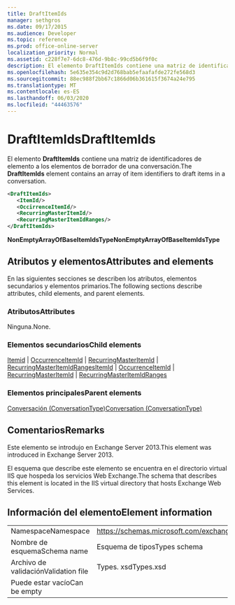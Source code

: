 ```yaml
---
title: DraftItemIds
manager: sethgros
ms.date: 09/17/2015
ms.audience: Developer
ms.topic: reference
ms.prod: office-online-server
localization_priority: Normal
ms.assetid: c228f7e7-6dc8-476d-9b8c-99cd5b6f9f0c
description: El elemento DraftItemIds contiene una matriz de identificadores de elemento a los elementos de borrador de una conversación.
ms.openlocfilehash: 5e635e354c9d2d768bab5efaafafde272fe568d3
ms.sourcegitcommit: 88ec988f2bb67c1866d06b361615f3674a24e795
ms.translationtype: MT
ms.contentlocale: es-ES
ms.lasthandoff: 06/03/2020
ms.locfileid: "44463576"
---
```

# <a name="draftitemids"></a><span data-ttu-id="cf323-103">DraftItemIds</span><span class="sxs-lookup"><span data-stu-id="cf323-103">DraftItemIds</span></span>

<span data-ttu-id="cf323-104">El elemento **DraftItemIds** contiene una matriz de identificadores de elemento a los elementos de borrador de una conversación.</span><span class="sxs-lookup"><span data-stu-id="cf323-104">The **DraftItemIds** element contains an array of item identifiers to draft items in a conversation.</span></span> 
  
```XML
<DraftItemIds>
   <ItemId/>
   <OccirrenceItemId/>
   <RecurringMasterItemId/>
   <RecurringMasterItemIdRanges/>
</DraftItemIds>
```

 <span data-ttu-id="cf323-105">**NonEmptyArrayOfBaseItemIdsType**</span><span class="sxs-lookup"><span data-stu-id="cf323-105">**NonEmptyArrayOfBaseItemIdsType**</span></span>
## <a name="attributes-and-elements"></a><span data-ttu-id="cf323-106">Atributos y elementos</span><span class="sxs-lookup"><span data-stu-id="cf323-106">Attributes and elements</span></span>

<span data-ttu-id="cf323-107">En las siguientes secciones se describen los atributos, elementos secundarios y elementos primarios.</span><span class="sxs-lookup"><span data-stu-id="cf323-107">The following sections describe attributes, child elements, and parent elements.</span></span>
  
### <a name="attributes"></a><span data-ttu-id="cf323-108">Atributos</span><span class="sxs-lookup"><span data-stu-id="cf323-108">Attributes</span></span>

<span data-ttu-id="cf323-109">Ninguna.</span><span class="sxs-lookup"><span data-stu-id="cf323-109">None.</span></span>
  
### <a name="child-elements"></a><span data-ttu-id="cf323-110">Elementos secundarios</span><span class="sxs-lookup"><span data-stu-id="cf323-110">Child elements</span></span>

<span data-ttu-id="cf323-111">[Itemid](itemid.md)  |  [OccurrenceItemId](occurrenceitemid.md)  |  [RecurringMasterItemId](recurringmasteritemid.md)  |  [RecurringMasterItemIdRanges](recurringmasteritemidranges.md)</span><span class="sxs-lookup"><span data-stu-id="cf323-111">[ItemId](itemid.md) | [OccurrenceItemId](occurrenceitemid.md) | [RecurringMasterItemId](recurringmasteritemid.md) | [RecurringMasterItemIdRanges](recurringmasteritemidranges.md)</span></span>
  
### <a name="parent-elements"></a><span data-ttu-id="cf323-112">Elementos principales</span><span class="sxs-lookup"><span data-stu-id="cf323-112">Parent elements</span></span>

[<span data-ttu-id="cf323-113">Conversación (ConversationType)</span><span class="sxs-lookup"><span data-stu-id="cf323-113">Conversation (ConversationType)</span></span>](conversation-conversationtype.md)
  
## <a name="remarks"></a><span data-ttu-id="cf323-114">Comentarios</span><span class="sxs-lookup"><span data-stu-id="cf323-114">Remarks</span></span>

<span data-ttu-id="cf323-115">Este elemento se introdujo en Exchange Server 2013.</span><span class="sxs-lookup"><span data-stu-id="cf323-115">This element was introduced in Exchange Server 2013.</span></span>
  
<span data-ttu-id="cf323-116">El esquema que describe este elemento se encuentra en el directorio virtual IIS que hospeda los servicios Web Exchange.</span><span class="sxs-lookup"><span data-stu-id="cf323-116">The schema that describes this element is located in the IIS virtual directory that hosts Exchange Web Services.</span></span>
  
## <a name="element-information"></a><span data-ttu-id="cf323-117">Información del elemento</span><span class="sxs-lookup"><span data-stu-id="cf323-117">Element information</span></span>

|||
|:-----|:-----|
|<span data-ttu-id="cf323-118">Namespace</span><span class="sxs-lookup"><span data-stu-id="cf323-118">Namespace</span></span>  <br/> |https://schemas.microsoft.com/exchange/services/2006/types  <br/> |
|<span data-ttu-id="cf323-119">Nombre de esquema</span><span class="sxs-lookup"><span data-stu-id="cf323-119">Schema name</span></span>  <br/> |<span data-ttu-id="cf323-120">Esquema de tipos</span><span class="sxs-lookup"><span data-stu-id="cf323-120">Types schema</span></span>  <br/> |
|<span data-ttu-id="cf323-121">Archivo de validación</span><span class="sxs-lookup"><span data-stu-id="cf323-121">Validation file</span></span>  <br/> |<span data-ttu-id="cf323-122">Types. xsd</span><span class="sxs-lookup"><span data-stu-id="cf323-122">Types.xsd</span></span>  <br/> |
|<span data-ttu-id="cf323-123">Puede estar vacío</span><span class="sxs-lookup"><span data-stu-id="cf323-123">Can be empty</span></span>  <br/> ||
   

